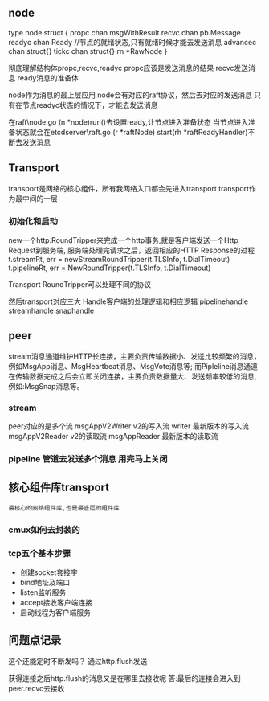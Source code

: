 ## node
type node struct {
	propc      chan msgWithResult
	recvc      chan pb.Message
	readyc     chan Ready //节点的就绪状态,只有就绪时候才能去发送消息
	advancec   chan struct{}
	tickc      chan struct{}
	rn *RawNode
}

彻底理解结构体propc,recvc,readyc
propc应该是发送消息的结果
recvc发送消息
ready消息的准备体

node作为消息的最上层应用
node会有对应的raft协议，然后去对应的发送消息
只有在节点readyc状态的情况下，才能去发送消息


在raft\node.go (n *node)run()去设置ready,让节点进入准备状态
当节点进入准备状态就会在etcdserver\raft.go  (r *raftNode) start(rh *raftReadyHandler)不断去发送消息

## Transport
transport是网络的核心组件，所有我网络入口都会先进入transport
transport作为最中间的一层

### 初始化和启动
new一个http.RoundTripper来完成一个http事务,就是客户端发送一个Http Request到服务端,
服务端处理完请求之后，返回相应的HTTP Response的过程
t.streamRt, err = newStreamRoundTripper(t.TLSInfo, t.DialTimeout)
t.pipelineRt, err = NewRoundTripper(t.TLSInfo, t.DialTimeout)

Transport RoundTripper可以处理不同的协议

然后transport对应三大
Handle客户端的处理逻辑和相应逻辑
pipelinehandle
streamhandle
snaphandle

## peer 
stream消息通道维护HTTP长连接，主要负责传输数据小、发送比较频繁的消息，例如MsgApp消息、MsgHeartbeat消息、MsgVote消息等;
而Pipleline消息通道在传输数据完成之后会立即关闭连接，主要负责数据量大、发送频率较低的消息,例如:MsgSnap消息等。

### stream
peer对应的是多个流
    msgAppV2Writer v2的写入流
    writer 最新版本的写入流
    msgAppV2Reader v2的读取流
    msgAppReader 最新版本的读取流

### pipeline 管道去发送多个消息 用完马上关闭

## 核心组件库transport
    最核心的网络组件库,也是最底层的组件库

### cmux如何去封装的

### tcp五个基本步骤
- 创建socket套接字
- bind地址及端口
- listen监听服务
- accept接收客户端连接
- 启动线程为客户端服务


## 问题点记录
这个还能定时不断发吗？
通过http.flush发送

获得连接之后http.flush的消息又是在哪里去接收呢
答:最后的连接会进入到peer.recvc去接收
